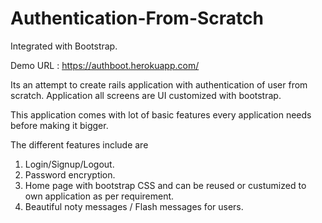 # Authentication-From-Scratch
Integrated with Bootstrap.


Demo URL : https://authboot.herokuapp.com/


Its an attempt to create rails application with authentication of user from scratch. Application all screens are UI customized with bootstrap.

This application comes with lot of basic features every application needs before making it bigger. 

The different features include are

1. Login/Signup/Logout.
2. Password encryption.
3. Home page with bootstrap CSS and can be reused or custumized to own application as per requirement.
4. Beautiful noty messages / Flash messages for users.